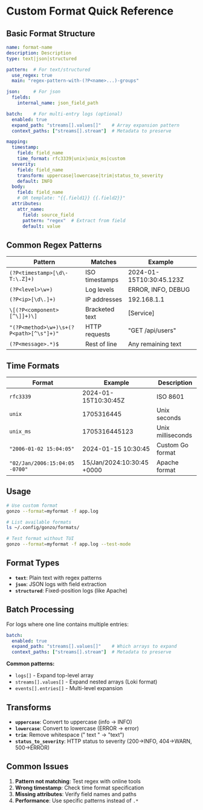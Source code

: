 # Custom Format Quick Reference

## Basic Format Structure

```yaml
name: format-name
description: Description
type: text|json|structured

pattern:  # For text/structured
  use_regex: true
  main: "regex-pattern-with-(?P<name>...)-groups"

json:     # For json
  fields:
    internal_name: json_field_path

batch:    # For multi-entry logs (optional)
  enabled: true
  expand_path: "streams[].values[]"    # Array expansion pattern
  context_paths: ["streams[].stream"]  # Metadata to preserve

mapping:
  timestamp:
    field: field_name
    time_format: rfc3339|unix|unix_ms|custom
  severity:
    field: field_name
    transform: uppercase|lowercase|trim|status_to_severity
    default: INFO
  body:
    field: field_name
    # OR template: "{{.field1}} {{.field2}}"
  attributes:
    attr_name:
      field: source_field
      pattern: "regex"  # Extract from field
      default: value
```

## Common Regex Patterns

| Pattern | Matches | Example |
|---------|---------|---------|
| `(?P<timestamp>[\d\-T:\.Z]+)` | ISO timestamps | 2024-01-15T10:30:45.123Z |
| `(?P<level>\w+)` | Log levels | ERROR, INFO, DEBUG |
| `(?P<ip>[\d\.]+)` | IP addresses | 192.168.1.1 |
| `\[(?P<component>[^\]]+)\]` | Bracketed text | [Service] |
| `"(?P<method>\w+)\s+(?P<path>[^\s"]+)"` | HTTP requests | "GET /api/users" |
| `(?P<message>.*)$` | Rest of line | Any remaining text |

## Time Formats

| Format | Example | Description |
|--------|---------|-------------|
| `rfc3339` | 2024-01-15T10:30:45Z | ISO 8601 |
| `unix` | 1705316445 | Unix seconds |
| `unix_ms` | 1705316445123 | Unix milliseconds |
| `"2006-01-02 15:04:05"` | 2024-01-15 10:30:45 | Custom Go format |
| `"02/Jan/2006:15:04:05 -0700"` | 15/Jan/2024:10:30:45 +0000 | Apache format |

## Usage

```bash
# Use custom format
gonzo --format=myformat -f app.log

# List available formats
ls ~/.config/gonzo/formats/

# Test format without TUI
gonzo --format=myformat -f app.log --test-mode
```

## Format Types

- **`text`**: Plain text with regex patterns
- **`json`**: JSON logs with field extraction
- **`structured`**: Fixed-position logs (like Apache)

## Batch Processing

For logs where one line contains multiple entries:

```yaml
batch:
  enabled: true
  expand_path: "streams[].values[]"    # Which arrays to expand
  context_paths: ["streams[].stream"]  # Metadata to preserve
```

**Common patterns:**
- `logs[]` - Expand top-level array
- `streams[].values[]` - Expand nested arrays (Loki format)
- `events[].entries[]` - Multi-level expansion

## Transforms

- **`uppercase`**: Convert to uppercase (info → INFO)
- **`lowercase`**: Convert to lowercase (ERROR → error)
- **`trim`**: Remove whitespace (" text " → "text")
- **`status_to_severity`**: HTTP status to severity (200→INFO, 404→WARN, 500→ERROR)

## Common Issues

1. **Pattern not matching**: Test regex with online tools
2. **Wrong timestamp**: Check time format specification
3. **Missing attributes**: Verify field names and paths
4. **Performance**: Use specific patterns instead of `.*`